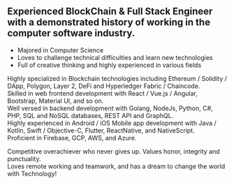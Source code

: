 ## Experienced BlockChain & Full Stack Engineer with a demonstrated history of working in the computer software industry.

 - Majored in Computer Science
 - Loves to challenge technical difficulties and learn new technologies
 - Full of creative thinking and highly experienced in various fields

Highly specialized in Blockchain technologies including Ethereum / Solidity / DApp, Polygon, Layer 2, DeFi and Hyperledger Fabric / Chaincode.  
Skilled in web frontend development with React / Vue.js / Angular, Bootstrap, Material UI, and so on.  
Well versed in backend development with Golang, NodeJs, Python, C#, PHP, SQL and NoSQL databases, REST API and GraphQL.  
Highly experienced in Android / iOS Mobile app development with Java / Kotlin, Swift / Objective-C, Flutter, ReactNative, and NativeScript.  
Proficient in Firebase, GCP, AWS, and Azure.  

Competitive overachiever who never gives up. Values honor, integrity and punctuality.  
Loves remote working and teamwork, and has a dream to change the world with Technology!  
